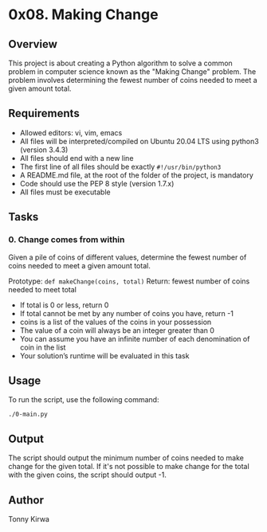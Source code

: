 # 0x08. Making Change

## Overview

This project is about creating a Python algorithm to solve a common problem in computer science known as the "Making Change" problem. The problem involves determining the fewest number of coins needed to meet a given amount total.

## Requirements

- Allowed editors: vi, vim, emacs
- All files will be interpreted/compiled on Ubuntu 20.04 LTS using python3 (version 3.4.3)
- All files should end with a new line
- The first line of all files should be exactly `#!/usr/bin/python3`
- A README.md file, at the root of the folder of the project, is mandatory
- Code should use the PEP 8 style (version 1.7.x)
- All files must be executable

## Tasks

### 0. Change comes from within

Given a pile of coins of different values, determine the fewest number of coins needed to meet a given amount total.

Prototype: `def makeChange(coins, total)`
Return: fewest number of coins needed to meet total

- If total is 0 or less, return 0
- If total cannot be met by any number of coins you have, return -1
- coins is a list of the values of the coins in your possession
- The value of a coin will always be an integer greater than 0
- You can assume you have an infinite number of each denomination of coin in the list
- Your solution’s runtime will be evaluated in this task

## Usage

To run the script, use the following command:

```
./0-main.py
```

## Output

The script should output the minimum number of coins needed to make change for the given total. If it's not possible to make change for the total with the given coins, the script should output -1.

## Author

Tonny Kirwa
